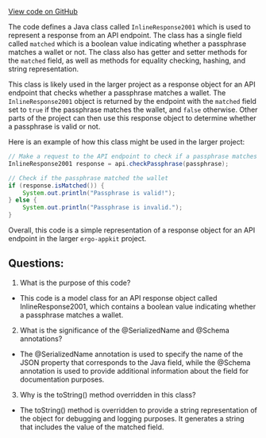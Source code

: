[View code on GitHub](https://github.com/ergoplatform/ergo-appkit/java-client-generated/src/main/java/org/ergoplatform/restapi/client/InlineResponse2001.java)

The code defines a Java class called `InlineResponse2001` which is used to represent a response from an API endpoint. The class has a single field called `matched` which is a boolean value indicating whether a passphrase matches a wallet or not. The class also has getter and setter methods for the `matched` field, as well as methods for equality checking, hashing, and string representation.

This class is likely used in the larger project as a response object for an API endpoint that checks whether a passphrase matches a wallet. The `InlineResponse2001` object is returned by the endpoint with the `matched` field set to `true` if the passphrase matches the wallet, and `false` otherwise. Other parts of the project can then use this response object to determine whether a passphrase is valid or not.

Here is an example of how this class might be used in the larger project:

```java
// Make a request to the API endpoint to check if a passphrase matches a wallet
InlineResponse2001 response = api.checkPassphrase(passphrase);

// Check if the passphrase matched the wallet
if (response.isMatched()) {
    System.out.println("Passphrase is valid!");
} else {
    System.out.println("Passphrase is invalid.");
}
```

Overall, this code is a simple representation of a response object for an API endpoint in the larger `ergo-appkit` project.
## Questions: 
 1. What is the purpose of this code?
- This code is a model class for an API response object called InlineResponse2001, which contains a boolean value indicating whether a passphrase matches a wallet.

2. What is the significance of the @SerializedName and @Schema annotations?
- The @SerializedName annotation is used to specify the name of the JSON property that corresponds to the Java field, while the @Schema annotation is used to provide additional information about the field for documentation purposes.

3. Why is the toString() method overridden in this class?
- The toString() method is overridden to provide a string representation of the object for debugging and logging purposes. It generates a string that includes the value of the matched field.
